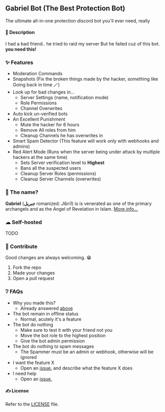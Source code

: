 ## Gabriel Bot (The Best Protection Bot)
The ultimate all-in-one protection discord bot you'll ever need, really

#### 📖 Description
I had a bad friend.. he tried to raid my server
But he failed cuz of this bot. **you need this!**


### ✨ Features
- Moderation Commands
- Snapshots (Fix the broken things made by the hacker, something like Going back in time 🪄)
- Look up for bad changes in...
  - Server Settings (name, notification mode)
  - Role Permissions
  - Channel Overwrites
- Auto kick un-verified bots
- An Excellent Punishment
  - Mute the hacker for 6 hours
  - Remove All roles from him
  - Cleanup Channels he has overwrites in
- Smart Spam Detector (This feature will work only with webhooks and admins)
- Red Alert Mode (Runs when the server being under attack by multiple hackers at the same time)
  - Sets Server verification level to **Highest**
  - Bans all the suspected users
  - Cleanup Server Roles (permissions)
  - Cleanup Server Channels (overwrites)

### 🤔 The name?
**Gabriel** (**جبريل** romanized: *Jibrīl*) is is venerated as one of the primary archangels and as the Angel of Revelation in Islam. [More info...](https://en.wikipedia.org/wiki/Gabriel)

### ☁ Self-hosted
TODO

### 🙌 Contribute
Good changes are always welcoming. 😁
1. Fork the repo
2. Made your changes
3. Open a pull request

### ❔ FAQs
- Why you made this?
  - Already answered [above](#📖-description)
- The bot remain in offline status
  - Normal, acutely it's a feature
- The bot do nothing
  - Make sure to test it with your friend not you
  - Move the bot role to the highest position
  - Give the bot admin permission
- The bot do nothing to spam messages
  - The Spammer must be an admin or webhook, otherwise will be ignored
- I want the feature X
  - Open an [issue.](https://github.com/abdulrahman1s/Gabriel-bot/issues) and describe what the feature X does
- I need help
  - Open an [issue.](https://github.com/abdulrahman1s/Gabriel-bot/issues)



#### ✍ License
Refer to the [LICENSE](LICENSE) file.
